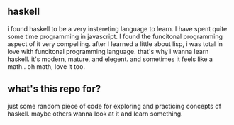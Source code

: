 ## haskell ##
 
i found haskell to be a very instereting language to learn. I have spent quite some time programming in javascript. I found the funcitonal programming aspect of it very compelling. after I learned a little about lisp, i was total in love with funcitonal programming language. that's why i wanna learn haskell. it's modern, mature, and elegent. and sometimes it feels like a math.. oh math, love it too.

## what's this repo for? ##

just some random piece of code for exploring and practicing concepts of haskell. maybe others wanna look at it and learn something.

